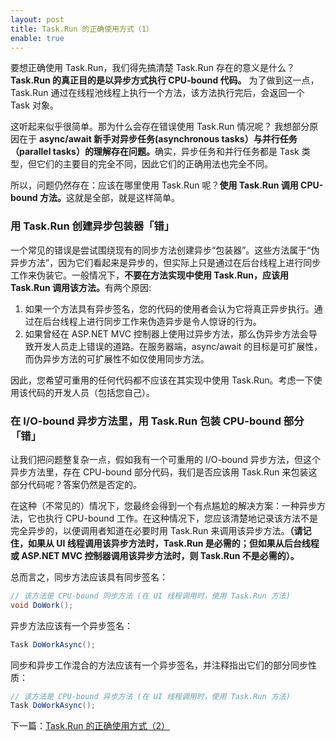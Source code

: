 ```yaml
---
layout: post
title: Task.Run 的正确使用方式（1）
enable: true
---
```


要想正确使用 Task.Run，我们得先搞清楚 Task.Run 存在的意义是什么？ <strong>Task.Run 的真正目的是以异步方式执行 CPU-bound 代码。</strong> 为了做到这一点，Task.Run 通过在线程池线程上执行一个方法，该方法执行完后，会返回一个 Task 对象。

这听起来似乎很简单。那为什么会存在错误使用 Task.Run 情况呢？ 我想部分原因在于 <strong>async/await 新手对异步任务(asynchronous tasks）与并行任务（parallel tasks）的理解存在问题。</strong>确实，异步任务和并行任务都是 Task 类型，但它们的主要目的完全不同，因此它们的正确用法也完全不同。

所以，问题仍然存在：应该在哪里使用 Task.Run 呢？<strong>使用 Task.Run 调用 CPU-bound 方法。</strong>这就是全部，就是这样简单。

### 用 Task.Run 创建异步包装器「错」

一个常见的错误是尝试围绕现有的同步方法创建异步“包装器”。这些方法属于“伪异步方法”，因为它们看起来是异步的，但实际上只是通过在后台线程上进行同步工作来伪装它。一般情况下，<strong>不要在方法实现中使用 Task.Run，应该用 Task.Run 调用该方法。</strong>有两个原因:

1. 如果一个方法具有异步签名，您的代码的使用者会认为它将真正异步执行。通过在后台线程上进行同步工作来伪造异步是令人惊讶的行为。
2. 如果曾经在 ASP.NET MVC 控制器上使用过异步方法，那么伪异步方法会导致开发人员走上错误的道路。在服务器端，async/await 的目标是可扩展性，而伪异步方法的可扩展性不如仅使用同步方法。

因此，您希望可重用的任何代码都不应该在其实现中使用 Task.Run。考虑一下使用该代码的开发人员（包括您自己）。

### 在 I/O-bound 异步方法里，用 Task.Run 包装 CPU-bound 部分「错」

让我们把问题整复杂一点，假如我有一个可重用的 I/O-bound 异步方法，但这个异步方法里，存在 CPU-bound 部分代码，我们是否应该用 Task.Run 来包装这部分代码呢？答案仍然是否定的。

在这种（不常见的）情况下，您最终会得到一个有点尴尬的解决方案：一种异步方法，它也执行 CPU-bound 工作。在这种情况下，您应该清楚地记录该方法不是完全异步的，以便调用者知道在必要时用 Task.Run 来调用该异步方法。<strong>（请记住，如果从 UI 线程调用该异步方法时，Task.Run 是必需的；但如果从后台线程或 ASP.NET MVC 控制器调用该异步方法时，则 Task.Run 不是必需的）。</strong>

总而言之，同步方法应该具有同步签名：
```c#
// 该方法是 CPU-bound 同步方法 (在 UI 线程调用时，使用 Task.Run 方法)
void DoWork();
```

异步方法应该有一个异步签名：

```c#
Task DoWorkAsync();
```

同步和异步工作混合的方法应该有一个异步签名，并注释指出它们的部分同步性质：

```c#
// 该方法是 CPU-bound 异步方法 (在 UI 线程调用时，使用 Task.Run 方法)
Task DoWorkAsync();
```

下一篇：<a href="/task-run-proper-usage-two">Task.Run 的正确使用方式（2）</a>